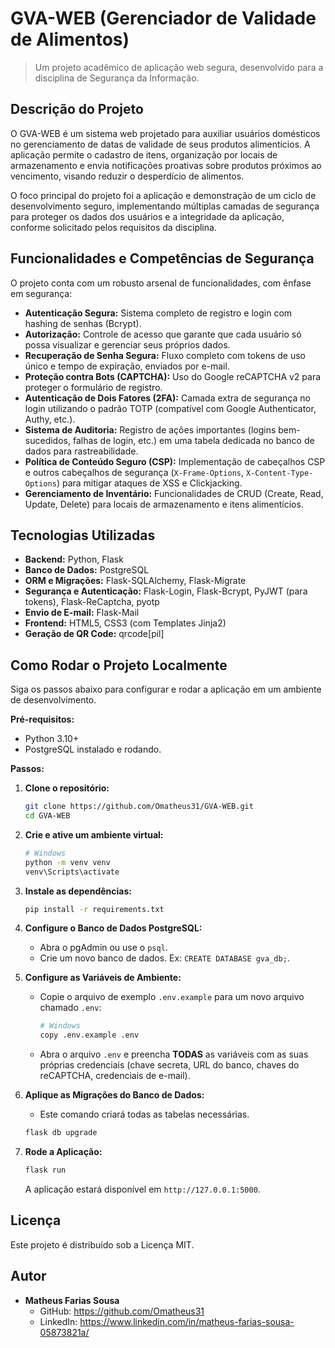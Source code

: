 # GVA-WEB (Gerenciador de Validade de Alimentos)

> Um projeto acadêmico de aplicação web segura, desenvolvido para a disciplina de Segurança da Informação.

## Descrição do Projeto

O GVA-WEB é um sistema web projetado para auxiliar usuários domésticos no gerenciamento de datas de validade de seus produtos alimentícios. A aplicação permite o cadastro de itens, organização por locais de armazenamento e envia notificações proativas sobre produtos próximos ao vencimento, visando reduzir o desperdício de alimentos.

O foco principal do projeto foi a aplicação e demonstração de um ciclo de desenvolvimento seguro, implementando múltiplas camadas de segurança para proteger os dados dos usuários e a integridade da aplicação, conforme solicitado pelos requisitos da disciplina.

## Funcionalidades e Competências de Segurança

O projeto conta com um robusto arsenal de funcionalidades, com ênfase em segurança:

* **Autenticação Segura:** Sistema completo de registro e login com hashing de senhas (Bcrypt).
* **Autorização:** Controle de acesso que garante que cada usuário só possa visualizar e gerenciar seus próprios dados.
* **Recuperação de Senha Segura:** Fluxo completo com tokens de uso único e tempo de expiração, enviados por e-mail.
* **Proteção contra Bots (CAPTCHA):** Uso do Google reCAPTCHA v2 para proteger o formulário de registro.
* **Autenticação de Dois Fatores (2FA):** Camada extra de segurança no login utilizando o padrão TOTP (compatível com Google Authenticator, Authy, etc.).
* **Sistema de Auditoria:** Registro de ações importantes (logins bem-sucedidos, falhas de login, etc.) em uma tabela dedicada no banco de dados para rastreabilidade.
* **Política de Conteúdo Seguro (CSP):** Implementação de cabeçalhos CSP e outros cabeçalhos de segurança (`X-Frame-Options`, `X-Content-Type-Options`) para mitigar ataques de XSS e Clickjacking.
* **Gerenciamento de Inventário:** Funcionalidades de CRUD (Create, Read, Update, Delete) para locais de armazenamento e itens alimentícios.

## Tecnologias Utilizadas

* **Backend:** Python, Flask
* **Banco de Dados:** PostgreSQL
* **ORM e Migrações:** Flask-SQLAlchemy, Flask-Migrate
* **Segurança e Autenticação:** Flask-Login, Flask-Bcrypt, PyJWT (para tokens), Flask-ReCaptcha, pyotp
* **Envio de E-mail:** Flask-Mail
* **Frontend:** HTML5, CSS3 (com Templates Jinja2)
* **Geração de QR Code:** qrcode[pil]

## Como Rodar o Projeto Localmente

Siga os passos abaixo para configurar e rodar a aplicação em um ambiente de desenvolvimento.

**Pré-requisitos:**
* Python 3.10+
* PostgreSQL instalado e rodando.

**Passos:**

1. **Clone o repositório:**
    ```bash
    git clone https://github.com/Omatheus31/GVA-WEB.git
    cd GVA-WEB
    ```

2. **Crie e ative um ambiente virtual:**
    ```bash
    # Windows
    python -m venv venv
    venv\Scripts\activate
    ```

3. **Instale as dependências:**
    ```bash
    pip install -r requirements.txt
    ```

4. **Configure o Banco de Dados PostgreSQL:**
    * Abra o pgAdmin ou use o `psql`.
    * Crie um novo banco de dados. Ex: `CREATE DATABASE gva_db;`.

5. **Configure as Variáveis de Ambiente:**
    * Copie o arquivo de exemplo `.env.example` para um novo arquivo chamado `.env`:
        ```bash
        # Windows
        copy .env.example .env
        ```
    * Abra o arquivo `.env` e preencha **TODAS** as variáveis com as suas próprias credenciais (chave secreta, URL do banco, chaves do reCAPTCHA, credenciais de e-mail).

6. **Aplique as Migrações do Banco de Dados:**
    * Este comando criará todas as tabelas necessárias.
    ```bash
    flask db upgrade
    ```

7. **Rode a Aplicação:**
    ```bash
    flask run
    ```
    A aplicação estará disponível em `http://127.0.0.1:5000`.

## Licença

Este projeto é distribuído sob a Licença MIT.

## Autor

* **Matheus Farias Sousa**
    * GitHub: https://github.com/Omatheus31
    * LinkedIn: https://www.linkedin.com/in/matheus-farias-sousa-05873821a/